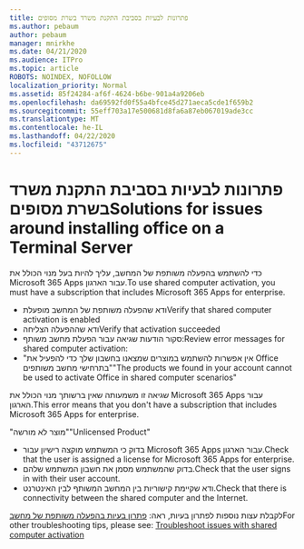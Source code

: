 ```yaml
---
title: פתרונות לבעיות בסביבת התקנת משרד בשרת מסופים
ms.author: pebaum
author: pebaum
manager: mnirkhe
ms.date: 04/21/2020
ms.audience: ITPro
ms.topic: article
ROBOTS: NOINDEX, NOFOLLOW
localization_priority: Normal
ms.assetid: 85f24284-af6f-4624-b6be-901a4a9206eb
ms.openlocfilehash: da69592fd0f55a4bfce45d271aeca5cde1f659b2
ms.sourcegitcommit: 55eff703a17e500681d8fa6a87eb067019ade3cc
ms.translationtype: MT
ms.contentlocale: he-IL
ms.lasthandoff: 04/22/2020
ms.locfileid: "43712675"
---
```

# <a name="solutions-for-issues-around-installing-office-on-a-terminal-server"></a><span data-ttu-id="db30c-102">פתרונות לבעיות בסביבת התקנת משרד בשרת מסופים</span><span class="sxs-lookup"><span data-stu-id="db30c-102">Solutions for issues around installing office on a Terminal Server</span></span>

<span data-ttu-id="db30c-103">כדי להשתמש בהפעלה משותפת של המחשב, עליך להיות בעל מנוי הכולל את Microsoft 365 Apps עבור הארגון.</span><span class="sxs-lookup"><span data-stu-id="db30c-103">To use shared computer activation, you must have a subscription that includes Microsoft 365 Apps for enterprise.</span></span>
  
- <span data-ttu-id="db30c-104">ודא שהפעלה משותפת של המחשב מופעלת</span><span class="sxs-lookup"><span data-stu-id="db30c-104">Verify that shared computer activation is enabled</span></span>
- <span data-ttu-id="db30c-105">ודא שההפעלה הצליחה</span><span class="sxs-lookup"><span data-stu-id="db30c-105">Verify that activation succeeded</span></span>
- <span data-ttu-id="db30c-106">סקור הודעות שגיאה עבור הפעלת מחשב משותף:</span><span class="sxs-lookup"><span data-stu-id="db30c-106">Review error messages for shared computer activation:</span></span>
- <span data-ttu-id="db30c-107">"אין אפשרות להשתמש במוצרים שמצאנו בחשבון שלך כדי להפעיל את Office בתרחישי מחשב משותפים"</span><span class="sxs-lookup"><span data-stu-id="db30c-107">"The products we found in your account cannot be used to activate Office in shared computer scenarios"</span></span>
  
<span data-ttu-id="db30c-108">שגיאה זו משמעותה שאין ברשותך מנוי הכולל את Microsoft 365 Apps עבור הארגון.</span><span class="sxs-lookup"><span data-stu-id="db30c-108">This error means that you don't have a subscription that includes Microsoft 365 Apps for enterprise.</span></span>

<span data-ttu-id="db30c-109">"מוצר לא מורשה"</span><span class="sxs-lookup"><span data-stu-id="db30c-109">"Unlicensed Product"</span></span>

- <span data-ttu-id="db30c-110">בדוק כי המשתמש מוקצה רישיון עבור Microsoft 365 Apps עבור הארגון.</span><span class="sxs-lookup"><span data-stu-id="db30c-110">Check that the user is assigned a license for Microsoft 365 Apps for enterprise.</span></span>
- <span data-ttu-id="db30c-111">בדוק שהמשתמש מסמן את חשבון המשתמש שלהם.</span><span class="sxs-lookup"><span data-stu-id="db30c-111">Check that the user signs in with their user account.</span></span>
- <span data-ttu-id="db30c-112">ודא שקיימת קישוריות בין המחשב המשותף לבין האינטרנט.</span><span class="sxs-lookup"><span data-stu-id="db30c-112">Check that there is connectivity between the shared computer and the Internet.</span></span>

<span data-ttu-id="db30c-113">לקבלת עצות נוספות לפתרון בעיות, ראה: [פתרון בעיות בהפעלה משותפת של מחשב](https://docs.microsoft.com/DeployOffice/troubleshoot-issues-with-shared-computer-activation-for-office-365-proplus)</span><span class="sxs-lookup"><span data-stu-id="db30c-113">For other troubleshooting tips, please see: [Troubleshoot issues with shared computer activation](https://docs.microsoft.com/DeployOffice/troubleshoot-issues-with-shared-computer-activation-for-office-365-proplus)</span></span>